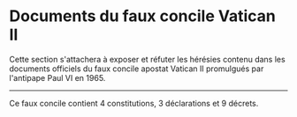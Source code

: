 # Documents du faux concile Vatican II

Cette section s'attachera à exposer et réfuter les hérésies contenu dans les documents officiels du faux concile apostat Vatican II promulgués par l'antipape Paul VI en 1965.

***

Ce faux concile contient 4 constitutions, 3 déclarations et 9 décrets.


